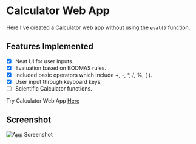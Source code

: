 # Calculator Web App
Here I've created a Calculator web app without using the <code>eval()</code> function.

## Features Implemented
- [x] Neat UI for user inputs.
- [x] Evaluation based on BODMAS rules.
- [x] Included basic operators which include +, -, *, /, %, ( ).
- [x] User input through keyboard keys. 
- [ ] Scientific Calculator functions.

Try Calculator Web App [Here](https://thilak-07.github.io/Task-4-Calculator/)

## Screenshot
![App Screenshot](https://github.com/Thilak-07/Task-4-Calculator/blob/main/Screenshots/Calculator.png)
